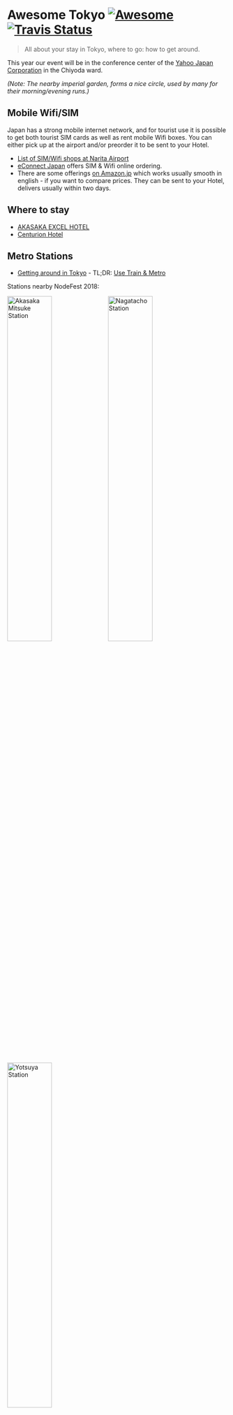 [awesome-link]:  https://github.com/sindresorhus/awesome
[awesome-badge]: https://cdn.rawgit.com/sindresorhus/awesome/d7305f38d29fed78fa85652e3a63e154dd8e8829/media/badge.svg
[travis-link]:   https://travis-ci.org/nodejsjp/awesome-tokyo
[travis-badge]:  https://travis-ci.org/nodejsjp/awesome-tokyo.svg?branch=master

# Awesome Tokyo [![Awesome][awesome-badge]][awesome-link] [![Travis Status][travis-badge]][travis-link]

> All about your stay in Tokyo, where to go: how to get around.

This year our event will be in the conference center of the [Yahoo Japan Corporation](https://goo.gl/maps/tP2oMFnUssR2) in the Chiyoda ward.

_(Note: The nearby imperial garden, forms a nice circle, used by many for their morning/evening runs.)_

## Mobile Wifi/SIM

Japan has a strong mobile internet network, and for tourist use it is possible to get both tourist SIM cards as well as rent mobile Wifi boxes. You can either pick up at the airport and/or preorder it to be sent to your Hotel.

+ [List of SIM/Wifi shops at Narita Airport](https://www.narita-airport.jp/en/service/svc_19)
+ [eConnect Japan](https://www.econnectjapan.com/) offers SIM & Wifi online ordering.
+ There are some offerings [on Amazon.jp](https://www.amazon.co.jp/s/gp/search/ref=sr_nr_p_n_feature_twenty_b_1?fst=as%3Aoff&rh=n%3A5470982051%2Ck%3ATravel+SIM%2Cp_n_feature_twenty_browse-bin%3A5470990051&keywords=Travel+SIM&ie=UTF8&qid=1541830640&rnid=5470989051) which works usually smooth in english - if you want to compare prices. They can be sent to your Hotel, delivers usually within two days.

## Where to stay

+ [AKASAKA EXCEL HOTEL](https://www.tokyuhotelsjapan.com/global/akasaka-e/#_ga=2.8332656.390268979.1538998452-1204382041.1538998452)
+ [Centurion Hotel](http://www.centurion-hotel.com/residential/lang/en/)

## Metro Stations

- [Getting around in Tokyo](https://trulytokyo.com/getting-around-tokyo/) - TL;DR: [Use Train & Metro](https://trulytokyo.com/tokyo-subways-and-trains/)

Stations nearby NodeFest 2018:

[<img src="https://i.gyazo.com/602b8cc93c1680a6d361cbb1ac64b86b.png" width="45%" title="Akasaka Mitsuke Station">](https://goo.gl/maps/gU328ejsbX42)
[<img src="https://i.gyazo.com/b179029cb2005fbee339bc8c2e7f295a.png" width="45%" title="Nagatacho Station">](https://goo.gl/maps/8Sfg8MuywLC2)
[<img src="https://i.gyazo.com/fe4647b2d63e75077f37dc50fdaaed6a.png" width="45%" title="Yotsuya Station">](https://goo.gl/maps/oAamaaAw1k52)

## Where to eat and drink

In Japan, we use [Tabelog](https://tabelog.com/en/) and [yelp](https://www.yelp.com/%E6%9D%B1%E4%BA%AC) to find places to eat and drink. However, Tabelog is more popular than yelp. You can use Tabelog in English, Chinese and Korean. Additionally, Tabelog provides an awesome list called "The Tabelog Award". It helps you to find some of the best places to eat and drink around the city. The following links are from Tabelog.

### Ramen :ramen:
+ [Akasakawaizuseimen (あか坂 わいず製麪)](https://tabelog.com/en/tokyo/A1308/A130801/13193088/)
+ [Tenkai-ippin](https://tabelog.com/en/tokyo/A1308/A130801/13195122/) - working-class Ramen
+ [AFURI](https://goo.gl/maps/yQ6FZaSyV6m) - Is a bit far but they have a vegan menu. Also in other places in Tokyo.
+ [Tantan Tiger](https://tabelog.com/en/tokyo/A1311/A131103/13198944/) - Souples Dam Dam Noodles. You can choose the topping. coriander

### Sushi :sushi:
+ Sushi zanmai: http://www.kiyomura.co.jp/
+ Shunkashuutou: https://tabelog.com/cn/tokyo/A1303/A130301/13014528/

#### Yakiniku
+ Rukumatokyo: https://tabelog.com/tokyo/A1303/A130301/13058009/
+ Rambo azabu: https://tabelog.com/tokyo/A1307/A130702/13127898/

#### Soba
+ Santoukou: https://tabelog.com/en/tokyo/A1317/A131706/13005396/

### Where to meet and work
+ OSS Cafe: http://www.osscafe.net/en/

## Communities
+ Nodeschool Tokyo: https://nodeschool.io/tokyo/
+ Node.js Japan User Group: https://nodejs.jp/

## Useful links

+ [japan-guide.com](https://www.japan-guide.com/) - Everything about modern and traditional Japan.
+ [Japan National Tourism Organization](https://www.jnto.go.jp/eng/) - The official Japan tourism organization website.
+ [Open Source Tokyo](https://github.com/opensourcecities/tokyo) - A directory of companies, people, and projects that are Open Source and from Tokyo.

## To event organizers :raised_hands:

The purpose of curating something in Tokyo is to help people find great places to eat and hack because we could not find these things easily when we attended foreign conferences before. We would like to help a lot of people have safe and fun travel throughout the curated list. On the other hand, the list is not enough because we cannot customize it for each conference, but we think you may not want to create the list from scratch, so we prepare following steps to do it. Have a fun!

1. Fork the project.
2. Change name for your event. E.g. `awesome-nodefest-2017`
3. Customize forked list :sparkles: :
   + Add venues address
   + List hotels near venues

## License

[![CC0](http://mirrors.creativecommons.org/presskit/buttons/88x31/svg/cc-zero.svg)](https://creativecommons.org/publicdomain/zero/1.0/)

To the extent possible under law, [nodejsjp](https://github.com/nodejsjp) has waived all copyright and related or neighboring rights to this work.
